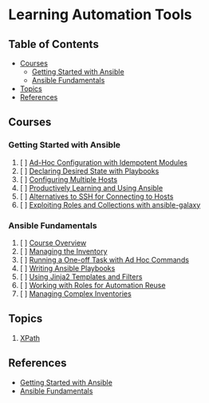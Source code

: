 # Learning Automation Tools

## Table of Contents

<!-- START doctoc generated TOC please keep comment here to allow auto update -->
<!-- DON'T EDIT THIS SECTION, INSTEAD RE-RUN doctoc TO UPDATE -->

- [Courses](#courses)
  - [Getting Started with Ansible](#getting-started-with-ansible)
  - [Ansible Fundamentals](#ansible-fundamentals)
- [Topics](#topics)
- [References](#references)

<!-- END doctoc generated TOC please keep comment here to allow auto update -->

## Courses

### Getting Started with Ansible

1. [ ] [Ad-Hoc Configuration with Idempotent Modules](getting-started-with-ansible/ad-hoc-configuration-with-idempotent-modules/README.md)
1. [ ] [Declaring Desired State with Playbooks](getting-started-with-ansible/declaring-desired-state-with-playbooks/README.md)
1. [ ] [Configuring Multiple Hosts](getting-started-with-ansible/configuring-multiple-hosts/README.md)
1. [ ] [Productively Learning and Using Ansible](getting-started-with-ansible/productively-learning-and-using-ansible/README.md)
1. [ ] [Alternatives to SSH for Connecting to Hosts](getting-started-with-ansible/alternatives-to-ssh-for-connecting-to-hosts/README.md)
1. [ ] [Exploiting Roles and Collections with ansible-galaxy](getting-started-with-ansible/exploiting-roles-and-collections-with-ansible-galaxy/README.md)

### Ansible Fundamentals

1. [ ] [Course Overview](README.md)
1. [ ] [Managing the Inventory](README.md)
1. [ ] [Running a One-off Task with Ad Hoc Commands](README.md)
1. [ ] [Writing Ansible Playbooks](README.md)
1. [ ] [Using Jinja2 Templates and Filters](README.md)
1. [ ] [Working with Roles for Automation Reuse](README.md)
1. [ ] [Managing Complex Inventories](README.md)

## Topics

1. [XPath](xpath/README.md)

## References

- [Getting Started with Ansible](https://app.pluralsight.com/library/courses/getting-started-ansible/table-of-contents)
- [Ansible Fundamentals](https://app.pluralsight.com/library/courses/ansible-fundamentals/table-of-contents)
